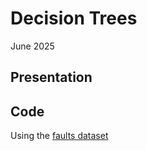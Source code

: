 # Decision Trees 
June 2025

## Presentation 


## Code
Using the [faults dataset](https://archive.ics.uci.edu/dataset/198/steel+plates+faults)